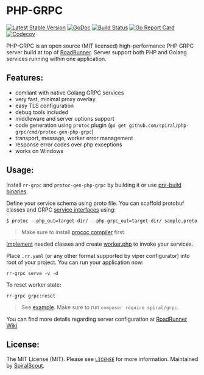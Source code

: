 PHP-GRPC
=================================
[![Latest Stable Version](https://poser.pugx.org/spiral/grpc/version)](https://packagist.org/packages/spiral/grpc)
[![GoDoc](https://godoc.org/github.com/spiral/php-grpc?status.svg)](https://godoc.org/github.com/spiral/php-grpc)
[![Build Status](https://travis-ci.org/spiral/php-grpc.svg?branch=master)](https://travis-ci.org/spiral/php-grpc)
[![Go Report Card](https://goreportcard.com/badge/github.com/spiral/php-grpc)](https://goreportcard.com/report/github.com/spiral/php-grpc)
[![Codecov](https://codecov.io/gh/spiral/php-grpc/branch/master/graph/badge.svg)](https://codecov.io/gh/spiral/php-grpc/)

PHP-GRPC is an open source (MIT licensed) high-performance PHP GRPC server build at top of [RoadRunner](https://github.com/spiral/roadrunner).
Server support both PHP and Golang services running within one application. 

Features:
--------
- comliant with native Golang GRPC services
- very fast, minimal proxy overlay
- easy TLS configuration
- debug tools included
- middleware and server options support
- code generation using `protoc` plugin (`go get github.com/spiral/php-grpc/cmd/protoc-gen-php-grpc`)
- transport, message, worker error management
- response error codes over php exceptions
- works on Windows

Usage:
--------
Install `rr-grpc` and `protoc-gen-php-grpc` by building it or use [pre-build binaries](https://github.com/spiral/php-grpc/releases).

Define your service schema using proto file. You can scaffold protobuf classes and GRPC [service interfaces](https://github.com/spiral/php-grpc/blob/master/example/server/src/Service/EchoInterface.php) using:

```
$ protoc --php_out=target-dir/ --php-grpc_out=target-dir/ sample.proto
```

> Make sure to install [prococ compiler](https://github.com/protocolbuffers/protobuf) first.

[Implement](https://github.com/spiral/php-grpc/blob/master/example/server/src/EchoService.php) needed classes and create [worker.php](https://github.com/spiral/php-grpc/blob/master/example/server/worker.php) to invoke your services.

Place `.rr.yaml` (or any other format supported by viper configurator) into root of your project. You can run your application now:

```
rr-grpc serve -v -d
```

To reset worker state:

```
rr-grpc grpc:reset
```

> See [example](https://github.com/spiral/php-grpc/tree/master/example). Make sure to run `composer require spiral/grpc`.

You can find more details regarding server configuration at [RoadRunner Wiki](https://github.com/spiral/roadrunner/wiki).

License:
--------
The MIT License (MIT). Please see [`LICENSE`](./LICENSE) for more information. Maintained by [SpiralScout](https://spiralscout.com).
